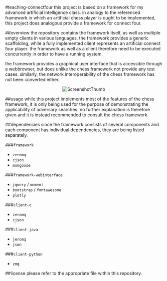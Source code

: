 #teaching-connectfour
this project is based on a framework for my advanced artificial intelligence class. in analogy to the referenced framework in which an artificial chess player is ought to be implemented, this project does analogous provide a framework for connect four.

##overview
the repository contains the framework itself, as well as multiple empty clients in various languages. the framework provides a generic scaffolding, while a fully implemented client represents an artificial connect four player. the framework as well as a client therefore need to be executed concurrently in order to have a running system.

the framework provides a graphical user interface that is accessible through a webbrowser, but does unlike the chess framework not provide any test cases. similarly, the network interoperability of the chess framework has not been converted either.

<p align="center"><img src="http://content.coderect.com/FourRect/Teaching/ScreenshotThumb.png" alt="ScreenshotThumb"></p>

##usage
while this project implements most of the features of the chess framework, it is only being used for the purpose of demonstrating the applicability of adversary searches. no further explanation is therefore given and it is instead recommended to consult the chess framework.

##dependencies
since the framework consists of several components and each component has individual dependencies, they are being listed separately.

###`framework`
* `zeromq`
* `cjson`
* `mongoose`

###`framework-webinterface`
* `jquery` / `moment`
* `bootstrap` / `fontawesome`
* `plotly`

###`client-c`
* `zeromq`
* `cjson`

###`client-java`
* `jeromq`
* `json`

###`client-python`
* `zmq`

##license
please refer to the appropriate file within this repository.